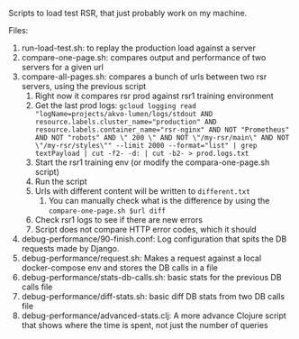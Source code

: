 Scripts to load test RSR, that just probably work on my machine.


Files:

1. run-load-test.sh: to replay the production load against a server
1. compare-one-page.sh: compares output and performance of two servers for a given url
1. compare-all-pages.sh: compares a bunch of urls between two rsr servers, using the previous script
    1. Right now it compares rsr prod against rsr1 training environment
    1. Get the last prod logs: `gcloud logging read "logName=projects/akvo-lumen/logs/stdout AND resource.labels.cluster_name="production" AND resource.labels.container_name="rsr-nginx" AND NOT "Prometheus" AND NOT "robots" AND \" 200 \" AND NOT \"/my-rsr/main\" AND NOT \"/my-rsr/styles\"" --limit 2000 --format="list" | grep textPayload | cut -f2- -d: | cut -b2- > prod.logs.txt`
    1. Start the rsr1 training env (or modify the compara-one-page.sh script)
    1. Run the script
    1. Urls with different content will be written to `different.txt`
        1. You can manually check what is the difference by using the `compare-one-page.sh $url diff`
    1. Check rsr1 logs to see if there are new errors
    1. Script does not compare HTTP error codes, which it should
1. debug-performance/90-finish.conf: Log configuration that spits the DB requests made by Django.
1. debug-performance/request.sh: Makes a request against a local docker-compose env and stores the DB calls in a file
1. debug-performance/stats-db-calls.sh: basic stats for the previous DB calls file
1. debug-performance/diff-stats.sh: basic diff DB stats from two DB calls file
1. debug-performance/advanced-stats.clj: A more advance Clojure script that shows where the time is spent, not just the number of queries
